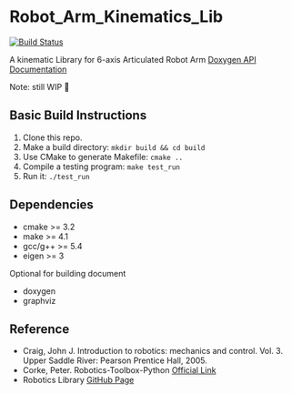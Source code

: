 # Robot_Arm_Kinematics_Lib
[![Build Status](https://travis-ci.org/RobinCPC/Robot_Arm_Kinematics_Lib.svg?branch=master)](https://travis-ci.org/RobinCPC/Robot_Arm_Kinematics_Lib)

A kinematic Library for 6-axis Articulated Robot Arm
[Doxygen API Documentation](https://robincpc.github.io/Robot_Arm_Kinematics_Lib/)

Note: still WIP :construction:
## Basic Build Instructions
1. Clone this repo.
2. Make a build directory: `mkdir build && cd build`
3. Use CMake to generate Makefile: `cmake ..`
4. Compile a testing program: `make test_run`
5. Run it: `./test_run`

## Dependencies
* cmake >= 3.2
* make  >= 4.1
* gcc/g++ >= 5.4
* eigen >= 3

Optional for building document
* doxygen
* graphviz

## Reference
* Craig, John J. Introduction to robotics: mechanics and control. Vol. 3. Upper Saddle River: Pearson Prentice Hall, 2005.
* Corke, Peter. Robotics-Toolbox-Python [Official Link](https://github.com/petercorke/robotics-toolbox-python)
* Robotics Library [GitHub Page](https://github.com/roboticslibrary/rl)

